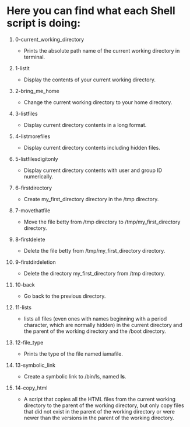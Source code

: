 # Here you can find what each Shell script is doing:

1. 0-current_working_directory
   - Prints the absolute path name of the current working directory in terminal.

2. 1-listit
   - Display the contents of your current working directory.

3. 2-bring_me_home
   - Change the current working directory to your home directory.

4. 3-listfiles
   - Display current directory contents in a long format.

5. 4-listmorefiles
   - Display current directory contents including hidden files.

6. 5-listfilesdigitonly
   - Display current directory contents with user and group ID numerically.

7. 6-firstdirectory
   - Create my_first_directory directory in the /tmp directory.

8. 7-movethatfile
   - Move the file betty from /tmp directory to /tmp/my_first_directory directory.

9. 8-firstdelete
   - Delete the file betty from /tmp/my_first_directory directory.

10. 9-firstdirdeletion
    - Delete the directory my_first_directory from /tmp directory.
11. 10-back
    - Go back to the previous directory.

12. 11-lists
    - lists all files (even ones with names beginning with a period character, which are normally hidden) in the current directory and the parent of the working directory and the /boot directory.

13. 12-file_type
    - Prints the type of the file named iamafile.

14. 13-symbolic_link
    - Create a symbolic link to /bin/ls, named __ls__.

15. 14-copy_html
    - A script that copies all the HTML files from the current working directory to the parent of the working directory, but only copy files that did not exist in the parent of the working directory or were newer than the versions in the parent of the working directory.

